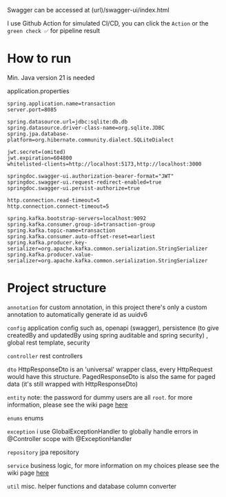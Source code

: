 Swagger can be accessed at (url)/swagger-ui/index.html

I use Github Action for simulated CI/CD, you can click the `Action` or the `green check ✅` for  pipeline result

# How to run
Min. Java version 21 is needed 

application.properties
```
spring.application.name=transaction
server.port=8085

spring.datasource.url=jdbc:sqlite:db.db
spring.datasource.driver-class-name=org.sqlite.JDBC
spring.jpa.database-platform=org.hibernate.community.dialect.SQLiteDialect

jwt.secret=(omited)
jwt.expiration=604800
whitelisted-clients=http://localhost:5173,http://localhost:3000

springdoc.swagger-ui.authorization-bearer-format="JWT"
springdoc.swagger-ui.request-redirect-enabled=true
springdoc.swagger-ui.persist-authorize=true

http.connection.read-timeout=5
http.connection.connect-timeout=5

spring.kafka.bootstrap-servers=localhost:9092
spring.kafka.consumer.group-id=transaction-group
spring.kafka.topic-name=transaction
spring.kafka.consumer.auto-offset-reset=earliest
spring.kafka.producer.key-serializer=org.apache.kafka.common.serialization.StringSerializer
spring.kafka.producer.value-serializer=org.apache.kafka.common.serialization.StringSerializer
```

# Project structure
```annotation``` for custom annotation, in this project there's only a custom annotation to automatically generate id as uuidv6

```config``` application config such as, openapi (swagger), persistence (to give createdBy and updatedBy using spring auditable and spring security) , global rest template, security

```controller``` rest controllers

```dto``` HttpResponseDto is an 'universal' wrapper class, every HttpRequest would have this structure. PagedResponseDto is also the same for paged data (it's still wrapped with HttpResponseDto)

```entity``` note: the password for dummy users are all `root`. for more information, please see the wiki page [here](https://github.com/noverina/transaction/wiki/Entity-Modeling-and-Database)

```enums``` enums

```exception``` i use GlobalExceptionHandler to globally handle errors in @Controller scope with @ExceptionHandler

```repository``` jpa repository

```service``` business logic, for more information on my choices please see the wiki page [here](https://github.com/noverina/transaction/wiki/Architecture-and-Design-Consideration/)

```util``` misc. helper functions and database column converter

